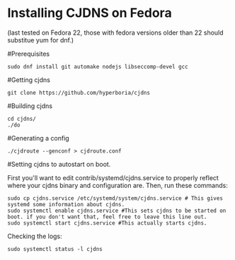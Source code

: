 Installing CJDNS on Fedora
==========================
(last tested on Fedora 22, those with fedora versions older than 22 should substitue yum for dnf.)

#Prerequisites
```
sudo dnf install git automake nodejs libseccomp-devel gcc 
```

#Getting cjdns
```
git clone https://github.com/hyperboria/cjdns
```

#Building cjdns
```
cd cjdns/
./do
```

#Generating a config
```
./cjdroute --genconf > cjdroute.conf
```

#Setting cjdns to autostart on boot.

First you'll want to edit contrib/systemd/cjdns.service to properly reflect where your cjdns binary and configuration are.
Then, run these commands:
```
sudo cp cjdns.service /etc/systemd/system/cjdns.service # This gives systemd some information about cjdns.
sudo systemctl enable cjdns.service #This sets cjdns to be started on boot. if you don't want that, feel free to leave this line out.
sudo systemctl start cjdns.service #This actually starts cjdns.
```

Checking the logs:
```
sudo systemctl status -l cjdns
```
